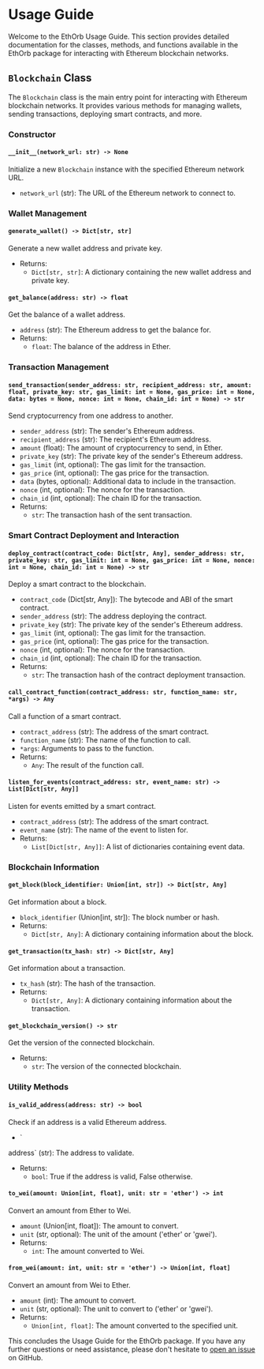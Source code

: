 # Usage Guide

Welcome to the EthOrb Usage Guide. This section provides detailed documentation for the classes, methods, and functions available in the EthOrb package for interacting with Ethereum blockchain networks.

## `Blockchain` Class

The `Blockchain` class is the main entry point for interacting with Ethereum blockchain networks. It provides various methods for managing wallets, sending transactions, deploying smart contracts, and more.

### Constructor

#### `__init__(network_url: str) -> None`

Initialize a new `Blockchain` instance with the specified Ethereum network URL.

- `network_url` (str): The URL of the Ethereum network to connect to.

### Wallet Management

#### `generate_wallet() -> Dict[str, str]`

Generate a new wallet address and private key.

- Returns:
  - `Dict[str, str]`: A dictionary containing the new wallet address and private key.

#### `get_balance(address: str) -> float`

Get the balance of a wallet address.

- `address` (str): The Ethereum address to get the balance for.
- Returns:
  - `float`: The balance of the address in Ether.

### Transaction Management

#### `send_transaction(sender_address: str, recipient_address: str, amount: float, private_key: str, gas_limit: int = None, gas_price: int = None, data: bytes = None, nonce: int = None, chain_id: int = None) -> str`

Send cryptocurrency from one address to another.

- `sender_address` (str): The sender's Ethereum address.
- `recipient_address` (str): The recipient's Ethereum address.
- `amount` (float): The amount of cryptocurrency to send, in Ether.
- `private_key` (str): The private key of the sender's Ethereum address.
- `gas_limit` (int, optional): The gas limit for the transaction.
- `gas_price` (int, optional): The gas price for the transaction.
- `data` (bytes, optional): Additional data to include in the transaction.
- `nonce` (int, optional): The nonce for the transaction.
- `chain_id` (int, optional): The chain ID for the transaction.
- Returns:
  - `str`: The transaction hash of the sent transaction.

### Smart Contract Deployment and Interaction

#### `deploy_contract(contract_code: Dict[str, Any], sender_address: str, private_key: str, gas_limit: int = None, gas_price: int = None, nonce: int = None, chain_id: int = None) -> str`

Deploy a smart contract to the blockchain.

- `contract_code` (Dict[str, Any]): The bytecode and ABI of the smart contract.
- `sender_address` (str): The address deploying the contract.
- `private_key` (str): The private key of the sender's Ethereum address.
- `gas_limit` (int, optional): The gas limit for the transaction.
- `gas_price` (int, optional): The gas price for the transaction.
- `nonce` (int, optional): The nonce for the transaction.
- `chain_id` (int, optional): The chain ID for the transaction.
- Returns:
  - `str`: The transaction hash of the contract deployment transaction.

#### `call_contract_function(contract_address: str, function_name: str, *args) -> Any`

Call a function of a smart contract.

- `contract_address` (str): The address of the smart contract.
- `function_name` (str): The name of the function to call.
- `*args`: Arguments to pass to the function.
- Returns:
  - `Any`: The result of the function call.

#### `listen_for_events(contract_address: str, event_name: str) -> List[Dict[str, Any]]`

Listen for events emitted by a smart contract.

- `contract_address` (str): The address of the smart contract.
- `event_name` (str): The name of the event to listen for.
- Returns:
  - `List[Dict[str, Any]]`: A list of dictionaries containing event data.

### Blockchain Information

#### `get_block(block_identifier: Union[int, str]) -> Dict[str, Any]`

Get information about a block.

- `block_identifier` (Union[int, str]): The block number or hash.
- Returns:
  - `Dict[str, Any]`: A dictionary containing information about the block.

#### `get_transaction(tx_hash: str) -> Dict[str, Any]`

Get information about a transaction.

- `tx_hash` (str): The hash of the transaction.
- Returns:
  - `Dict[str, Any]`: A dictionary containing information about the transaction.

#### `get_blockchain_version() -> str`

Get the version of the connected blockchain.

- Returns:
  - `str`: The version of the connected blockchain.

### Utility Methods

#### `is_valid_address(address: str) -> bool`

Check if an address is a valid Ethereum address.

- `

address` (str): The address to validate.
- Returns:
  - `bool`: True if the address is valid, False otherwise.

#### `to_wei(amount: Union[int, float], unit: str = 'ether') -> int`

Convert an amount from Ether to Wei.

- `amount` (Union[int, float]): The amount to convert.
- `unit` (str, optional): The unit of the amount ('ether' or 'gwei').
- Returns:
  - `int`: The amount converted to Wei.

#### `from_wei(amount: int, unit: str = 'ether') -> Union[int, float]`

Convert an amount from Wei to Ether.

- `amount` (int): The amount to convert.
- `unit` (str, optional): The unit to convert to ('ether' or 'gwei').
- Returns:
  - `Union[int, float]`: The amount converted to the specified unit.

This concludes the Usage Guide for the EthOrb package. If you have any further questions or need assistance, please don't hesitate to [open an issue](https://github.com/sambitpoddar/ethorb/issues) on GitHub.
